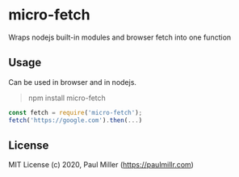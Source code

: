 # micro-fetch

Wraps nodejs built-in modules and browser fetch into one function

## Usage

Can be used in browser and in nodejs.

> npm install micro-fetch

```js
const fetch = require('micro-fetch');
fetch('https://google.com').then(...)
```

## License

MIT License (c) 2020, Paul Miller (https://paulmillr.com)